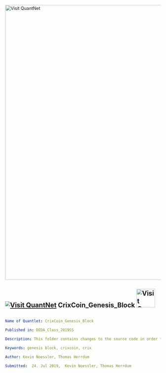 [<img src="https://github.com/QuantLet/Styleguide-and-FAQ/blob/master/pictures/banner.png" width="888" alt="Visit QuantNet">](http://quantlet.de/)

## [<img src="https://github.com/QuantLet/Styleguide-and-FAQ/blob/master/pictures/qloqo.png" alt="Visit QuantNet">](http://quantlet.de/) **CrixCoin_Genesis_Block** [<img src="https://github.com/QuantLet/Styleguide-and-FAQ/blob/master/pictures/QN2.png" width="60" alt="Visit QuantNet 2.0">](http://quantlet.de/)

```yaml

Name of Quantlet: CrixCoin_Genesis_Block

Published in: DEDA_Class_2019SS

Description: This folder contains changes to the source code in order to be able to mine the genesis block 
 
Keywords: genesis block, crixcoin, crix

Author: Kevin Noessler, Thomas Herrdum

Submitted:  24. Jul 2019,  Kevin Noessler, Thomas Herrdum

```